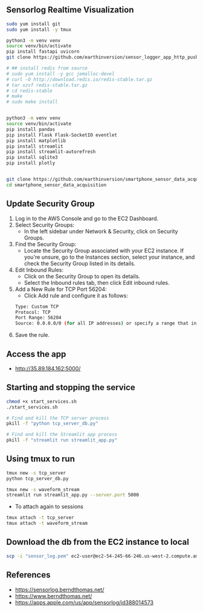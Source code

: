## Sensorlog Realtime Visualization

```bash
sudo yum install git
sudo yum install -y tmux

python3 -m venv venv
source venv/bin/activate
pip install fastapi uvicorn
git clone https://github.com/earthinversion/sensor_logger_app_http_push_server.git

# ## install redis from source
# sudo yum install -y gcc jemalloc-devel
# curl -O http://download.redis.io/redis-stable.tar.gz
# tar xzvf redis-stable.tar.gz
# cd redis-stable
# make
# sudo make install


python3 -m venv venv
source venv/bin/activate
pip install pandas
pip install Flask Flask-SocketIO eventlet
pip install matplotlib
pip install streamlit
pip install streamlit-autorefresh
pip install sqlite3
pip install plotly


git clone https://github.com/earthinversion/smartphone_sensor_data_acquisition.git
cd smartphone_sensor_data_acquisition

```


## Update Security Group
1. Log in to the AWS Console and go to the EC2 Dashboard.
1. Select Security Groups:
    - In the left sidebar under Network & Security, click on Security Groups.
1. Find the Security Group:
    - Locate the Security Group associated with your EC2 instance. If you're unsure, go to the Instances section, select your instance, and check the Security Group listed in its details.
1. Edit Inbound Rules:
    - Click on the Security Group to open its details.
    - Select the Inbound rules tab, then click Edit inbound rules.
1. Add a New Rule for TCP Port 56204:
    - Click Add rule and configure it as follows:
    ```bash
    Type: Custom TCP
    Protocol: TCP
    Port Range: 56204
    Source: 0.0.0.0/0 (for all IP addresses) or specify a range that includes your phone’s IP address if you want to restrict access.
    ```
1. Save the rule.


## Access the app
<!-- - http://54.245.66.246:5000/ -->
- http://35.89.184.162:5000/

## Starting and stopping the service
```bash
chmod +x start_services.sh
./start_services.sh
```

```bash
# Find and kill the TCP server process
pkill -f "python tcp_server_db.py"

# Find and kill the Streamlit app process
pkill -f "streamlit run streamlit_app.py"

```



## Using tmux to run
```bash
tmux new -s tcp_server
python tcp_server_db.py

tmux new -s waveform_stream
streamlit run streamlit_app.py --server.port 5000
```

- To attach again to sessions
```bash
tmux attach -t tcp_server
tmux attach -t waveform_stream
```

## Download the db from the EC2 instance to local
```bash
scp -i "sensor_log.pem" ec2-user@ec2-54-245-66-246.us-west-2.compute.amazonaws.com:/home/ec2-user/smartphone_sensor_data_acquisition/sensor_data.db .
```

## References
- https://sensorlog.berndthomas.net/
- https://www.berndthomas.net/
- https://apps.apple.com/us/app/sensorlog/id388014573